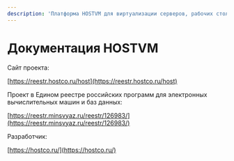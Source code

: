 ```yaml
---
description: 'Платформа HOSTVM для виртуализации серверов, рабочих столов и приложений'
---
```


# Документация HOSTVM

Сайт проекта:‌

​[https://reestr.hostco.ru/host](https://reestr.hostco.ru/host)​‌

Проект в Едином реестре российских программ для электронных вычислительных машин и баз данных:‌

​[https://reestr.minsvyaz.ru/reestr/126983/](https://reestr.minsvyaz.ru/reestr/126983/)​‌

Разработчик:‌

​[https://hostco.ru/](https://hostco.ru/)​  



